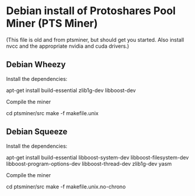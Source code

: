 Debian install of Protoshares Pool Miner (PTS Miner)
====================================================

(This file is old and from ptsminer, but should get you started.
Also install nvcc and the appropriate nvidia and cuda drivers.)

Debian Wheezy
-------------
Install the dependencies:

apt-get install build-essential zlib1g-dev libboost-dev

Compile the miner

cd ptsminer/src
make -f makefile.unix

Debian Squeeze
--------------
Install the dependencies:

apt-get install build-essential libboost-system-dev libboost-filesystem-dev libboost-program-options-dev libboost-thread-dev zlib1g-dev yasm

Compile the miner

cd ptsminer/src
make -f makefile.unix.no-chrono

